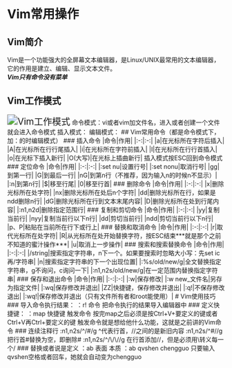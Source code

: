 # Vim常用操作  
## Vim简介  
Vim是一个功能强大的全屏幕文本编辑器，是Linux/UNIX最常用的文本编辑器，它的作用是建立、编辑、显示文本文件。  
***Vim只有命令没有菜单***  
## Vim工作模式  
<img src="D:\Github客户端\My Github\Vacation\Linux\图片\Vim工作模式.png" alt="Vim工作模式" style="zoom:150%;" />
命令模式：vi或者vim加文件名，进入或者创建一个文件就会进入命令模式  
插入模式：
编辑模式：
## Vim常用命令（都是命令模式下，加：的时编辑模式）  
### 插入命令  
|命令|作用|
|:-:|:-:|
|a|在光标所在字符后插入|
|A|在光标所在行行尾插入|
|i|在光标所在字符前插入|
|I|在光标所在行行首插入|
|o|在光标下插入新行|
|O(大写)|在光标上插曲新行|
插入模式按ESC回到命令模式  
### 定位命令  
|命令|作用|
|:-:|:-:|
|:set nu|设置行号|
|:set nonu|取消行号|
|gg|到第一行|
|G|到最后一行|
|nG|到第n行（不推荐，因为输入n的时候n不显示）|
|:n|到第n行|
|$|移至行尾|
|0|移至行首|
### 删除命令  
|命令|作用|
|:-:|:-:|
|x|删除光标所在处字符|
|nx|删除光标所在处后n个字符|
|dd|删除光标所在行，如果是ndd删除n行|
|dG|删除光标所在行到文本末尾内容|
|D|删除光标所在处到行尾内容|
|:n1,n2d|删除指定范围行|
### 复制和剪切命令  
|命令|作用|
|:-:|:-:|
|yy|复制当前行|
|nyy|复制当前行以下n行|
|dd|剪切当前行|
|ndd|剪切当前行以下n行|
|p、P|粘贴在当前所在行下或行上|
### 替换和取消命令  
|命令|作用|
|:-:|:-:|
|r|取代光标所在处字符|
|R|从光标所在处开始替换字符，按ESC结束***就是那个之前不知道的蜜汁操作***|
|u|取消上一步操作|
### 搜索和搜索替换命令  
|命令|作用|
|:-:|:-:|
|/string|搜索指定字符串，n下一个。如果要搜索时忽略大小写：先set ic再/字符串|
|n|搜索指定字符串的下一个出现位置|
|:%s/old/new/g|全文替换指定字符串，g不询问，c询问一下|
|:n1,n2s/old/new/g|在一定范围内替换指定字符串|
### 保存和退出命令  
|命令|作用|
|:-:|:-:|
|:w|保存修改|
|:w new_文件名|另存为指定文件|
|:wq|保存修改并退出|
|ZZ|快捷键，保存修改并退出|
|:q!|不保存修改退出|
|:wq!|保存修改并退出（只有文件所有者和root能使用）|
# Vim使用技巧  
### 导入命令执行结果：  
：r! 命令  
把命令执行的结果导入编辑器中  
### 定义快捷键：  
：map 快捷键 触发命令  
按完map之后必须是按Ctrl+V+要定义的键或者Ctrl+V再Ctrl+要定义的键  
触发命令就是想给他什么功能，这就是之前讲的Vim命令  
### 连续注释行  
:n1,n2s/^/#/g       ^代表行首，//之间的是新旧内容  
:n1,n2s/^#//g       把行首#替换为空，即删除#  
:n1,n2s/^/\/\//g    在行首添加//，但是必须用\转义每一个/
### 替换或者说是定义  
：ab 表面 本质  
：ab qvshen chengguo  只要输入qvshen空格或者回车，她就会自动变为chengguo  